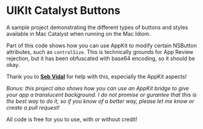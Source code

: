 # UIKIt Catalyst Buttons
A sample project demonstrating the different types of buttons and styles available in Mac Catalyst when running on the Mac Idiom. 

Part of this code shows how you can use AppKit to modify certain NSButton attributes, such as `controlSize`. This is technically grounds for App Review rejection, but it has been obfuscated with base64 encoding, so it should be okay.

Thank you to **[Seb Vidal](https://github.com/sebjvidal)** for help with this, especially the AppKit aspects!

*Bonus: this project also shows how you can use an AppKit bridge to give your app a translucent background. I do not promise or gurantee that this is the best way to do it, so if you know of a better way, please let me know or create a pull request!*

All code is free for you to use, with or without credit!
